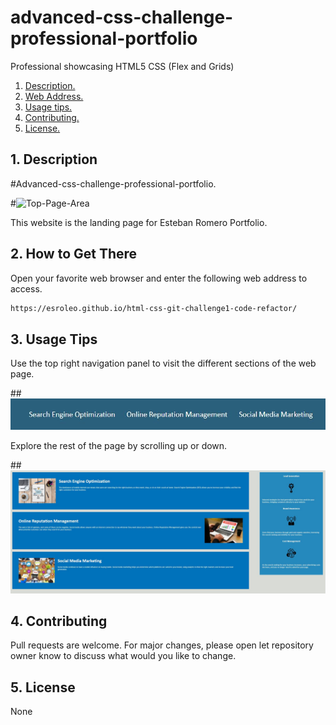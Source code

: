 # advanced-css-challenge-professional-portfolio
Professional showcasing HTML5 CSS (Flex and Grids)

1. [ Description. ](#desc)
2. [ Web Address. ](#web-address)
3. [ Usage tips. ](#usage)
4. [ Contributing. ](#contributing)
5. [ License. ](#license)


<a name="desk"></a>
## 1. Description

#Advanced-css-challenge-professional-portfolio.

#![Top-Page-Area](./assets/images/page-Logo-smaller-device.JPG?raw=true "Main Page Section Smaller Devices")

This website is the landing page for Esteban Romero Portfolio.

<a name="web-address"></a>
## 2. How to Get There

Open your favorite web browser and enter the following web address to access.

```html
https://esroleo.github.io/html-css-git-challenge1-code-refactor/
```
<a name="usage"></a>
## 3. Usage Tips


Use the top right navigation panel to visit the different sections of the web page.

##![nav-menu](./assets/images/nav-menu.jpg?raw=true "Navigational Menu")



Explore the rest of the page by scrolling up or down.

##![body-section](./assets/images/body-section.jpg?raw=true "Body Section")


<a name="contributing"></a>
## 4. Contributing
Pull requests are welcome. For major changes, please open let repository owner know to discuss what would you like to change.

<a name="license"></a>
## 5. License
None



